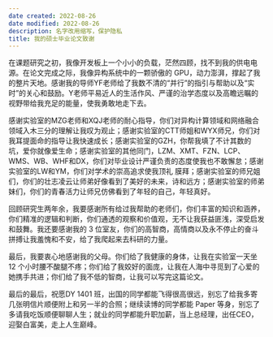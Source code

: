 ```yaml
---
date created: 2022-08-26
date modified: 2022-08-26
description: 名字改用缩写，保护隐私
title: 我的硕士毕业论文致谢
---
```


在课题研究之初，我像开发板上一个小小的负载，茫然四顾，找不到我的供电电源。在论文完成之际，我像异构系统中的一颗骄傲的 GPU，动力澎湃，撑起了我的整片天地。感谢我的导师YF老师给了我数不清的“并行”的指引与帮助以及“实时”的关心和鼓励。Y老师平易近人的生活作风、严谨的治学态度以及高瞻远瞩的视野带给我充足的能量，使我勇敢地走下去。

感谢实验室的MZG老师和XQJ老师的耐心指导，你们对异构计算领域和网络融合领域入木三分的理解让我叹为观止；感谢实验室的CTT师姐和WYX师兄，你们对我耳提面命的指导让我快速成长；感谢实验室的GZH，你帮我填了不计其数的坑，爱你就像爱生命；感谢实验室的其他同门，LZM、XMT、FZN、LCP、WMS、WB、WHF和DX，你们对毕业设计严谨负责的态度使我也不敢懈怠；感谢实验室的LW和YM，你们对学术的崇高追求使我顶礼 
膜拜；感谢实验室的师兄姐们，你们的壮志凌云让师弟好像看到了美好的未来，诗和远方；感谢实验室的师弟妹们，你们的青春活力让师兄仿佛看到了年轻的自己，年轻真好。

回顾研究生两年余，我要感谢所有给过我帮助的老师们，你们丰富的知识和涵养，你们精准的逻辑和判断，你们通透的观察和价值观，无不让我获益匪浅，深受启发和鼓舞。我还要感谢我的 3 位室友，你们的高智商，高情商以及永不停止的奋斗拼搏让我羞愧和不安，给了我爬起来去科研的力量。

最后，我要衷心地感谢我的父母。你们给了我健康的身体，让我在实验室一天坐 12 个小时腰不酸腿不疼；你们给了我姣好的面庞，让我在人海中寻觅到了心爱的她携手共进；你们给了我不低的智商，让我可以写完这篇论文。

最后的最后，祝愿DY 1401 班，出国的同学都能飞得很高很远，别忘了给我多寄几张明信片顺便附上和另一半的合照；继续读博的同学都能 Paper 等身，别忘了多请我吃饭顺便聊聊人生；就业的同学都能升职加薪，当上总经理，出任CEO，迎娶白富美，走上人生巅峰。
